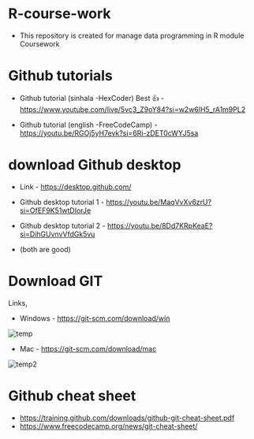 # R-course-work
- This repository is created for manage data programming in R module Coursework

# Github tutorials
- Github tutorial (sinhala -HexCoder) Best 👍 - https://www.youtube.com/live/5vc3_Z9oY84?si=w2w6lH5_rA1m9PL2

- Github tutorial (english -FreeCodeCamp) - https://youtu.be/RGOj5yH7evk?si=6Ri-zDET0cWYJ5sa

# download Github desktop
- Link - https://desktop.github.com/

- Github desktop tutorial 1 - https://youtu.be/MaqVvXv6zrU?si=OfEF9K51wtDIorJe
- Github desktop tutorial 2 - https://youtu.be/8Dd7KRpKeaE?si=DihGUvnvVfdGk5vu
- (both are good)

# Download GIT 

Links,
- Windows - https://git-scm.com/download/win

![temp](https://github.com/scssandanayake/R-coursework/assets/114943338/35d0d8e8-c09a-48cc-b69c-4aa50c674ac5)

- Mac - https://git-scm.com/download/mac
  
![temp2](https://github.com/scssandanayake/R-coursework/assets/114943338/78dcd957-7b4c-46d1-9121-78e0b22ef815)

# Github cheat sheet 

- https://training.github.com/downloads/github-git-cheat-sheet.pdf
- https://www.freecodecamp.org/news/git-cheat-sheet/
